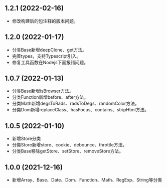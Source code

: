 ## 1.2.1 (2022-02-16)

* 修改构建后的包注释的版本问题。

## 1.2.0 (2022-01-17)

* 分类Base新增deepClone、get方法。
* 完善types，支持Typescript引入。
* 修复工具函数在Nodejs下面报错问题。

## 1.0.7 (2022-01-13)

* 分类Base新增isBrowser方法。
* 分类Function新增before、after方法。
* 分类Math新增degsToRads、radsToDegs、randomColor方法。
* 分类Dom新增replaceClass、hasFocus、contains、stripHtml方法。

## 1.0.5 (2022-01-10)

* 新增Store分类
* 分类Store新增store、cookie、debounce、throttle方法。
* 分类Base移除getStore、setStore、removeStore方法。

## 1.0.0 (2021-12-16)

* 新增Array、Base、Date、Dom、Function、Math、RegExp、String等分类
